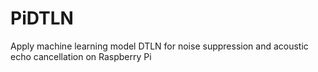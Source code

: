 # PiDTLN
Apply machine learning model DTLN for noise suppression and acoustic echo cancellation on Raspberry Pi
